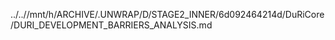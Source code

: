 ../..//mnt/h/ARCHIVE/.UNWRAP/D/STAGE2_INNER/6d092464214d/DuRiCore/DURI_DEVELOPMENT_BARRIERS_ANALYSIS.md